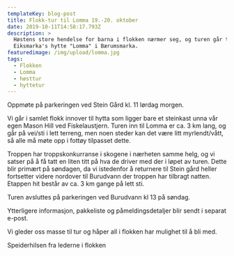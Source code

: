```yaml
---
templateKey: blog-post
title: Flokk-tur til Lomma 19.-20. oktober
date: 2019-10-11T14:58:17.793Z
description: >
  Høstens store hendelse for barna i flokken nærmer seg, og turen går til 1.
  Eiksmarka's hytte "Lomma" i Bærumsmarka. 
featuredimage: /img/upload/lomma.jpg
tags:
  - Flokken
  - Lomma
  - høsttur
  - hyttetur
---
```

Oppmøte på parkeringen ved Stein Gård kl. 11 lørdag morgen. 

Vi går i samlet flokk innover til hytta som ligger bare et steinkast unna vår egen Mason Hill ved Fiskelaustjern. Turen inn til Lomma er ca. 3 km lang, og går på vei/sti i lett terreng, men noen steder kan det være litt myrlendt/vått, så alle må møte opp i fottøy tilpasset dette. 

Troppen har troppskonkurranse i skogene i nærheten samme helg, og vi satser på å få tatt en liten titt på hva de driver med der i løpet av turen. Dette blir primært på søndagen, da vi istedenfor å returnere til Stein gård heller fortsetter videre nordover til Burudvann der troppen har tilbragt natten. Etappen hit består av ca. 3 km gange på lett sti.

Turen avsluttes på parkeringen ved Burudvann kl 13 på søndag. 

Ytterligere informasjon, pakkeliste og påmeldingsdetaljer blir sendt i separat e-post. 

Vi gleder oss masse til tur og håper all i flokken har mulighet til å bli med.

Speiderhilsen fra lederne i flokken
